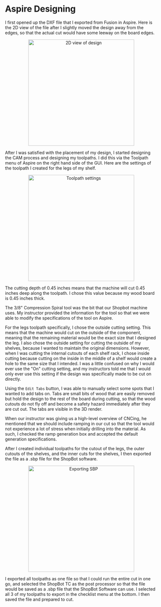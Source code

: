 # Aspire Designing

I first opened up the DXF file that I exported from Fusion in Aspire. Here is the 2D view of the file after I slightly moved the design away from the edges, so that the actual cut would have some leeway on the board edges.

<center>
<img src="../../../pics/week7/twoDimensionalView.jpg" alt="2D view of design" width="350"/>
</center>

After I was satisfied with the placement of my design, I started designing the CAM process and designing my toolpaths. I did this via the Toolpath menu of Aspire on the right hand side of the GUI. Here are the settings of the toolpath I created for the legs of my shelf.

<center>
<img src="../../../pics/week7/toolpathSettings.jpg" alt="Toolpath settings" width="350"/>
</center>

The cutting depth of 0.45 inches means that the machine will cut 0.45 inches deep along the toolpath. I chose this value because my wood board is 0.45 inches thick. 

The 3/8" Compression Spiral tool was the bit that our Shopbot machine uses. My instructor provided the information for the tool so that we were able to modify the specifications of the tool on Aspire.

For the legs toolpath specifically, I chose the outside cutting setting. This means that the machine would cut on the outside of the component, meaning that the remaining material would be the exact size that I designed the leg. I also chose the outside setting for cutting the outside of my shelves, because I wanted to maintain the original dimensions. However, when I was cutting the internal cutouts of each shelf rack, I chose inside cutting because cutting on the inside in the middle of a shelf would create a hole to the same size that I intended. I was a little confused on why I would ever use the "On" cutting setting, and my instructors told me that I would only ever use this setting if the design was specifically made to be cut on directly.

Using the ```Edit Tabs``` button, I was able to manually select some spots that I wanted to add tabs on. Tabs are small bits of wood that are easily removed but hold the design to the rest of the board during cutting, so that the wood cutouts do not fly off and become a safety hazard immediately after they are cut out. The tabs are visible in the 3D render.

When our instructor was giving us a high-level overview of CNCing, he mentioned that we should include ramping in our cut so that the tool would not experience a lot of stress when initially drilling into the material. As such, I checked the ramp generation box and accepted the default generation specifications.

After I created individual toolpaths for the cutout of the legs, the outer cutouts of the shelves, and the inner cuts for the shelves, I then exported the file as a .sbp file for the ShopBot software. 

<center>
<img src="../../../pics/week7/exportSBP.jpg" alt="Exporting SBP" width="350"/>
</center>

I exported all toolpaths as one file so that I could run the entire cut in one go, and selected the ShopBot TC as the post processor so that the file would be saved as a .sbp file that the ShopBot Software can use. I selected all 3 of my toolpaths to export in the checklist menu at the bottom. I then saved the file and prepared to cut.